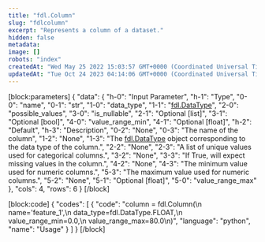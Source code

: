 ```yaml
---
title: "fdl.Column"
slug: "fdlcolumn"
excerpt: "Represents a column of a dataset."
hidden: false
metadata: 
image: []
robots: "index"
createdAt: "Wed May 25 2022 15:03:57 GMT+0000 (Coordinated Universal Time)"
updatedAt: "Tue Oct 24 2023 04:14:06 GMT+0000 (Coordinated Universal Time)"
---
```

[block:parameters]
{
  "data": {
    "h-0": "Input Parameter",
    "h-1": "Type",
    "0-0": "name",
    "0-1": "str",
    "1-0": "data_type",
    "1-1": "[fdl.DataType](ref:fdldatatype)",
    "2-0": "possible_values",
    "3-0": "is_nullable",
    "2-1": "Optional [list]",
    "3-1": "Optional [bool]",
    "4-0": "value_range_min",
    "4-1": "Optional [float]",
    "h-2": "Default",
    "h-3": "Description",
    "0-2": "None",
    "0-3": "The name of the column",
    "1-2": "None",
    "1-3": "The [fdl.DataType](ref:fdldatatype) object corresponding to the data type of the column.",
    "2-2": "None",
    "2-3": "A list of unique values used for categorical columns.",
    "3-2": "None",
    "3-3": "If True, will expect missing values in the column.",
    "4-2": "None",
    "4-3": "The minimum value used for numeric columns.",
    "5-3": "The maximum value used for numeric columns.",
    "5-2": "None",
    "5-1": "Optional [float]",
    "5-0": "value_range_max"
  },
  "cols": 4,
  "rows": 6
}
[/block]

[block:code]
{
  "codes": [
    {
      "code": "column = fdl.Column(\n    name='feature_1',\n    data_type=fdl.DataType.FLOAT,\n    value_range_min=0.0,\n    value_range_max=80.0\n)",
      "language": "python",
      "name": "Usage"
    }
  ]
}
[/block]